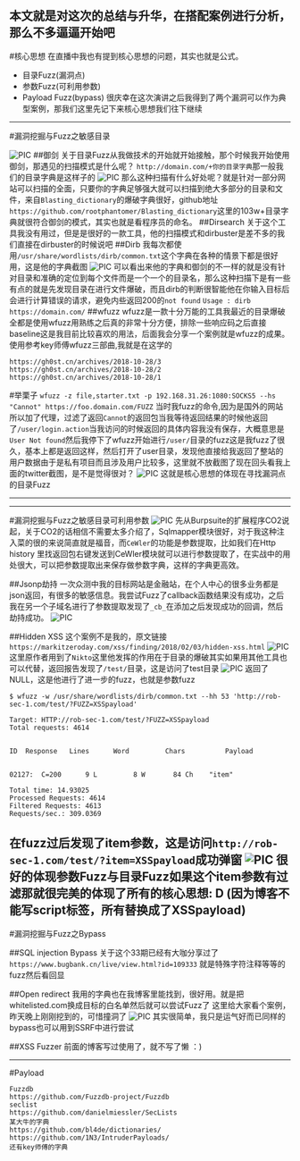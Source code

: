 
本文就是对这次的总结与升华，在搭配案例进行分析，那么不多逼逼开始吧
---

#核心思想
在直播中我也有提到核心思想的问题，其实也就是公式。
- 目录Fuzz(漏洞点)
- 参数Fuzz(可利用参数)
- Payload Fuzz(bypass)
很庆幸在这次演讲之后我得到了两个漏洞可以作为典型案例，那我们这里先记下来核心思想我们往下继续
---
#漏洞挖掘与Fuzz之敏感目录

![PIC](http://c1h2e1.oss-cn-qingdao.aliyuncs.com/image/Fuzz/fuzz1.png)
##御剑
关于目录Fuzz从我做技术的开始就开始接触，那个时候我开始使用御剑，那遇见的扫描模式是什么呢？
`http://domain.com/+你的目录字典`那一般我们的目录字典是这样子的
![PIC](http://c1h2e1.oss-cn-qingdao.aliyuncs.com/image/Fuzz/fuzz2.png)
那么这种扫描有什么好处呢？就是针对一部分网站可以扫描的全面，只要你的字典足够强大就可以扫描到绝大多部分的目录和文件，来自`Blasting_dictionary`的爆破字典很好，github地址`https://github.com/rootphantomer/Blasting_dictionary`这里的103w+目录字典就很符合御剑的模式，其实也就是看程序员的命名。
##Dirsearch
关于这个工具我没有用过，但是是很好的一款工具，他的扫描模式和dirbuster是差不多的我们直接在dirbuster的时候说吧
##Dirb
我每次都使用`/usr/share/wordlists/dirb/common.txt`这个字典在各种的情景下都是很好用，这是他的字典截图
![PIC](http://c1h2e1.oss-cn-qingdao.aliyuncs.com/image/Fuzz/fuzz3.png)
可以看出来他的字典和御剑的不一样的就是没有针对目录和准确的定位到每个文件而是一个一个的目录名，那么这种扫描下是有一些有点的就是先发现目录在进行文件爆破，而且dirb的判断很智能他在你输入目标后会进行计算错误的请求，避免内些返回200的`not found`
`Usage : dirb https://domain.com/`
##wfuzz
wfuzz是一款十分万能的工具我最近的目录爆破全都是使用wfuzz用熟练之后真的非常十分方便，排除一些响应码之后直接baseline这是我目前比较喜欢的用法，后面我会分享一个案例就是wfuzz的成果。
使用参考key师傅wfuzz三部曲,我就是在这学的
```
https://gh0st.cn/archives/2018-10-28/3
https://gh0st.cn/archives/2018-10-28/2
https://gh0st.cn/archives/2018-10-28/1
```
#举栗子
`wfuzz -z file,starter.txt -p 192.168.31.26:1080:SOCKS5 --hs "Cannot" https://foo.domain.com/FUZZ`
当时我fuzz的命令,因为是国外的网站所以加了代理，过滤了返回`Cannot`的返回包当我等待返回结果的时候他返回了`/user/login.action`当我访问的时候返回的具体内容我没有保存，大概意思是`User Not found`然后我停下了wfuzz开始进行`/user/`目录的fuzz这是我fuzz了很久，基本上都是返回这样，然后打开了user目录，发现他直接给我返回了整站的用户数据由于是私有项目而且涉及用户比较多，这里就不放截图了现在回头看我上面的twitter截图，是不是觉得很对？
![PIC](http://c1h2e1.oss-cn-qingdao.aliyuncs.com/image/Fuzz/fuzz1.png)
这就是核心思想的体现在寻找漏洞点的目录Fuzz

---


---

#漏洞挖掘与Fuzz之敏感目录可利用参数
![PIC](http://c1h2e1.oss-cn-qingdao.aliyuncs.com/image/Fuzz/fuzz7.png)
先从Burpsuite的扩展程序CO2说起，关于CO2的话相信不需要太多介绍了，Sqlmapper模块很好，对于我这种注入菜的很的来说简直就是福音，而`CeWler`的功能是参数提取，比如我们在Http history 里找返回包右键发送到CeWler模块就可以进行参数提取了，在实战中的用处很大，可以把参数提取出来保存做参数字典，这样的字典更高效。


##Jsonp劫持
一次众测中我的目标网站是金融站，在个人中心的很多业务都是json返回，有很多的敏感信息。我尝试Fuzz了callback函数结果没有成功，之后我在另一个子域名进行了参数提取发现了`_cb_`在添加之后发现成功的回调，然后劫持成功。
![PIC](http://c1h2e1.oss-cn-qingdao.aliyuncs.com/image/Fuzz/fuzz8.png)


##Hidden XSS
这个案例不是我的，原文链接`https://markitzeroday.com/xss/finding/2018/02/03/hidden-xss.html`
![PIC](http://c1h2e1.oss-cn-qingdao.aliyuncs.com/image/Fuzz/fuzz4.png)
这里原作者用到了`Nikto`这里他发挥的作用在于目录的爆破其实如果用其他工具也可以代替，返回报告发现了`/test/`目录，这是访问了test目录
![PIC](http://c1h2e1.oss-cn-qingdao.aliyuncs.com/image/Fuzz/fuzz5.png)
返回了NULL，这是他进行了进一步的fuzz，也就是参数fuzz

```
$ wfuzz -w /usr/share/wordlists/dirb/common.txt --hh 53 'http://rob-sec-1.com/test/?FUZZ=XSSpayload'

Target: HTTP://rob-sec-1.com/test/?FUZZ=XSSpayload
Total requests: 4614


ID	Response   Lines      Word         Chars          Payload    


02127:  C=200      9 L	       8 W	     84 Ch	  "item"

Total time: 14.93025
Processed Requests: 4614
Filtered Requests: 4613
Requests/sec.: 309.0369
```

在fuzz过后发现了item参数，这是访问`http://rob-sec-1.com/test/?item=XSSpayload`成功弹窗
![PIC](http://c1h2e1.oss-cn-qingdao.aliyuncs.com/image/Fuzz/fuzz6.png)
很好的体现参数Fuzz与目录Fuzz如果这个item参数有过滤那就很完美的体现了所有的核心思想: D
(因为博客不能写script标签，所有替换成了XSSpayload)
---

#漏洞挖掘与Fuzz之Bypass

##SQL injection Bypass
关于这个33期已经有大咖分享过了
`https://www.bugbank.cn/live/view.html?id=109333`
就是特殊字符注释等等的fuzz然后看回显

##Open redirect
我用的字典也在我博客里能找到，很好用。就是把whitelisted.com换成目标的白名单然后就可以尝试Fuzz了
这里给大家看个案例，昨天晚上刚刚挖到的，可惜撞洞了
![PIC](http://c1h2e1.oss-cn-qingdao.aliyuncs.com/image/Fuzz/fuzz9.png)
其实很简单，我只是运气好而已同样的bypass也可以用到SSRF中进行尝试

##XSS Fuzzer
前面的博客写过使用了，就不写了懒 ：)

---
#Payload
```
Fuzzdb
https://github.com/Fuzzdb-project/Fuzzdb
seclist
https://github.com/danielmiessler/SecLists
某大牛的字典
https://github.com/bl4de/dictionaries/
https://github.com/1N3/IntruderPayloads/
还有key师傅的字典
```

